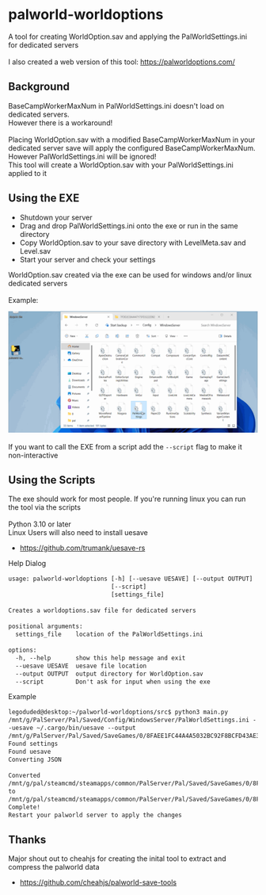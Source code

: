 # palworld-worldoptions

A tool for creating WorldOption.sav and applying the PalWorldSettings.ini for dedicated servers
\
\
I also created a web version of this tool: https://palworldoptions.com/

## Background

BaseCampWorkerMaxNum in PalWorldSettings.ini doesn't load on dedicated servers.\
However there is a workaround!\
\
Placing WorldOption.sav with a modified BaseCampWorkerMaxNum in your dedicated server save will apply the configured BaseCampWorkerMaxNum.\
However PalWorldSettings.ini will be ignored!\
This tool will create a WorldOption.sav with your PalWorldSettings.ini applied to it

## Using the EXE
- Shutdown your server
- Drag and drop PalWorldSettings.ini onto the exe or run in the same directory
- Copy WorldOption.sav to your save directory with LevelMeta.sav and Level.sav
- Start your server and check your settings

WorldOption.sav created via the exe can be used for windows and/or linux dedicated servers
\
\
Example:

![tutorial](/assets/example.gif)
\
\
If you want to call the EXE from a script add the `--script` flag to make it non-interactive
## Using the Scripts
The exe should work for most people. If you're running linux you can run the tool via the scripts\
\
Python 3.10 or later\
Linux Users will also need to install uesave
- https://github.com/trumank/uesave-rs

Help Dialog
```console
usage: palworld-worldoptions [-h] [--uesave UESAVE] [--output OUTPUT]
                             [--script]
                             [settings_file]

Creates a worldoptions.sav file for dedicated servers

positional arguments:
  settings_file    location of the PalWorldSettings.ini

options:
  -h, --help       show this help message and exit
  --uesave UESAVE  uesave file location
  --output OUTPUT  output directory for WorldOption.sav
  --script         Don't ask for input when using the exe
```

Example
```console
legoduded@desktop:~/palworld-worldoptions/src$ python3 main.py /mnt/g/PalServer/Pal/Saved/Config/WindowsServer/PalWorldSettings.ini --uesave ~/.cargo/bin/uesave --output /mnt/g/PalServer/Pal/Saved/SaveGames/0/8FAEE1FC44A4A5032BC92F8BCFD43AE3
Found settings
Found uesave
Converting JSON

Converted /mnt/g/pal/steamcmd/steamapps/common/PalServer/Pal/Saved/SaveGames/0/8FAEE1FC44A4A5032BC92F8BCFD43AE3/WorldOption.sav.json to /mnt/g/pal/steamcmd/steamapps/common/PalServer/Pal/Saved/SaveGames/0/8FAEE1FC44A4A5032BC92F8BCFD43AE3/WorldOption.sav
Complete!
Restart your palworld server to apply the changes
```

## Thanks
Major shout out to cheahjs for creating the inital tool to extract and compress the palworld data
- https://github.com/cheahjs/palworld-save-tools